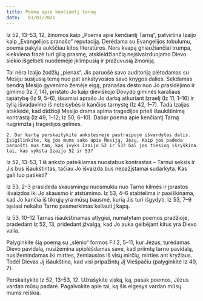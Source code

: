 ```yaml
---
title: Poema apie kenčiantį tarną 
date:   01/03/2021
---
```


Iz 52, 13–53, 12, žinomos kaip „Poema apie kenčiantį Tarną“, patvirtina Izaijo kaip „Evangelijos pranašo“ reputaciją. Derėdama su Evangelijos tobulumu, poema pakyla aukščiau kitos literatūros. Nors kvapą gniaužiančiai trumpa, kiekviena frazė turi gilią prasmę, atskleidžiančią neįsivaizduojamo Dievo siekio išgelbėti nuodėmėje įklimpusią ir pražuvusią žmoniją.

Tai nėra Izaijo žodžių „pienas“. Jis paruošė savo auditoriją plėtodamas su Mesiju susijusią temą nuo pat ankstyvosios savo knygos dalies. Sekdamas bendrą Mesijo gyvenimo žemėje eigą, pranašas dėsto nuo Jo prasidėjimo ir gimimo (Iz 7, 14), pristato Jo kaip dieviškojo Dovydo giminės karaliaus tapatybę (Iz 9, 5–6), išsamiai aprašo Jo darbą atkuriant Izraelį (Iz 11, 1–16) ir tylią išvadavimo iš neteisybės ir kančios tarnystę (Iz 42, 1–7). Tada Izaijas atskleidė, kad didžioji Mesijo drama apima tragedijos prieš išaukštinimą kontrastą (Iz 49, 1–12; Iz 50, 6–10). Dabar poema apie kenčiantį Tarną nugrimzta į tragedijos gelmes.

`2. Dar kartą perskaitykite ankstesnėje pastraipoje išvardytas dalis. Įsigilinkite, ką jos mums sako apie Mesiją, Jėzų. Kaip jos padeda paruošti mus tam, kas įvyks Izaijo 52 ir 53? Gal jos tiesiog išryškina tai, kas vyksta Izaijo 52 ir 53?`
														
Iz 52, 13–53, 1 iš anksto pateikiamas nuostabus kontrastas – Tarnui seksis ir Jis bus išaukštintas, tačiau Jo išvaizda bus nepažįstamai sudarkyta. Kas gali tuo patikėti?

Iz 53, 2–3 prasideda skausmingu nuosmukiu nuo Tarno kilmės ir įprastos išvaizdos iki Jo skausmo ir atstūmimo. Iz 53, 4–6 stabtelima ir paaiškinama, kad Jo kančia iš tikrųjų yra mūsų bausmė, kurią Jis turi išgydyti. Iz 53, 7–9 tęsiasi nekalto Tarno pasmerkimas keliauti į kapą.

Iz 53, 10–12 Tarnas išaukštinamas atlygiui, numatytam poemos pradžioje, pradedant Iz 52, 13, pridedant įžvalgą, kad Jo auka gelbėjant kitus yra Dievo valia.

Palyginkite šią poemą su „slėnio“ formos Fil 2, 5–11, kur Jėzus, turėdamas Dievo pavidalą, nusižemina apiplėšdamas save, kad priimtų tarno pavidalą, nusižemindamas iki mirties, žemiausios iš visų mirčių, mirties ant kryžiaus. Todėl Dievas Jį išaukština, kad visi pripažintų Jį Viešpačiu (palyginkite Iz 49, 7).

Perskaitykite Iz 52, 13–53, 12. Užrašykite viską, ką, pasak poemos, Jėzus vardan mūsų padarė. Pagalvokite apie tai, ką šis elgesys vardan mūsų mums reiškia.